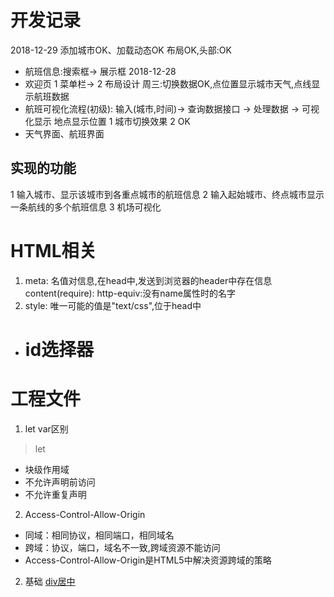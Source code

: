 # 开发记录
2018-12-29
添加城市OK、加载动态OK
布局OK,头部:OK
* 航班信息:搜索框-> 展示框
2018-12-28
* 欢迎页
1 菜单栏-> 2 布局设计
周三:切换数据OK,点位置显示城市天气,点线显示航班数据
* 航班可视化流程(初级):
输入(城市,时间)-> 查询数据接口 -> 处理数据 -> 可视化显示
地点显示位置
1 城市切换效果 2 OK
* 天气界面、航班界面
## 实现的功能
1 输入城市、显示该城市到各重点城市的航班信息
2 输入起始城市、终点城市显示一条航线的多个航班信息
3 机场可视化
# HTML相关
1. meta: 名值对信息,在head中,发送到浏览器的header中存在信息
content(require):
http-equiv:没有name属性时的名字
2. style: 唯一可能的值是"text/css",位于head中
* # id选择器
# 工程文件
1. let var区别
> let
* 块级作用域
* 不允许声明前访问
* 不允许重复声明
2. Access-Control-Allow-Origin
* 同域：相同协议，相同端口，相同域名
* 跨域：协议，端口，域名不一致,跨域资源不能访问
* Access-Control-Allow-Origin是HTML5中解决资源跨域的策略
2. 基础
[div居中](https://blog.csdn.net/qq_32623363/article/details/77101971)
